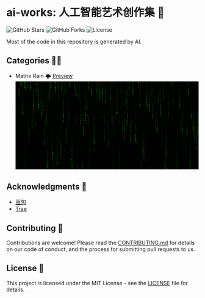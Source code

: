 # ai-works: 人工智能艺术创作集 🎨

![GitHub Stars](https://img.shields.io/github/stars/mrhuo/ai-works?style=social) ![GitHub Forks](https://img.shields.io/github/forks/mrhuo/ai-works?style=social) ![License](https://img.shields.io/github/license/mrhuo/ai-works)


Most of the code in this repository is generated by AI.

## Categories 👩‍💻

- Matrix Rain 🌩️ [Preview](https://github.com/mrhuo/ai-works/matrix-rain)
  ![ScreenShot1](matrix-rain/screenshot.gif)


## Acknowledgments 🙏
- [豆包](https://www.doubao.com/)
- [Trae](https://www.trae.com.cn/)

## Contributing 🤝

Contributions are welcome! Please read the [CONTRIBUTING.md](CONTRIBUTING.md) for details on our code of conduct, and the process for submitting pull requests to us.

## License 📜

This project is licensed under the MIT License - see the [LICENSE](LICENSE) file for details.
